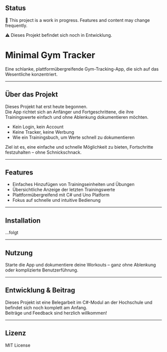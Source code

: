 ## Status

🚧 This project is a work in progress. Features and content may change frequently.

⚠️ Dieses Projekt befindet sich noch in Entwicklung.


# Minimal Gym Tracker

Eine schlanke, plattformübergreifende Gym-Tracking-App, die sich auf das Wesentliche konzentriert.

---

## Über das Projekt

Dieses Projekt hat erst heute begonnen.  
Die App richtet sich an Anfänger und Fortgeschrittene, die ihre Trainingswerte einfach und ohne Ablenkung dokumentieren möchten.

- Kein Login, kein Account  
- Keine Tracker, keine Werbung  
- Wie ein Trainingsbuch, um Werte schnell zu dokumentieren

Ziel ist es, eine einfache und schnelle Möglichkeit zu bieten, Fortschritte festzuhalten – ohne Schnickschnack.

---

## Features

- Einfaches Hinzufügen von Trainingseinheiten und Übungen  
- Übersichtliche Anzeige der letzten Trainingswerte  
- Plattformübergreifend mit C# und Uno Platform  
- Fokus auf schnelle und intuitive Bedienung  

---

## Installation

...folgt

---

## Nutzung

Starte die App und dokumentiere deine Workouts – ganz ohne Ablenkung oder komplizierte Benutzerführung.

---

## Entwicklung & Beitrag

Dieses Projekt ist eine Belegarbeit im C#-Modul an der Hochschule und befindet sich noch komplett am Anfang.  
Beiträge und Feedback sind herzlich willkommen!

---

## Lizenz

MIT License

